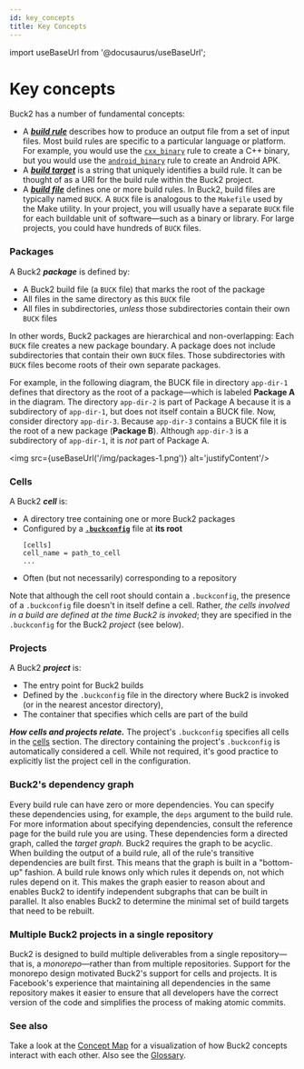 ```yaml
---
id: key_concepts
title: Key Concepts
---
```


import useBaseUrl from '@docusaurus/useBaseUrl';

# Key concepts

Buck2 has a number of fundamental concepts:

- A [**_build rule_**](build_rule.md) describes how to produce an output file
  from a set of input files. Most build rules are specific to a particular
  language or platform. For example, you would use the
  [`cxx_binary`](../../prelude/rules/cxx/cxx_binary) rule to create a C++
  binary, but you would use the
  [`android_binary`](../../prelude/rules/android/android_binary) rule to create
  an Android APK.
- A [**_build target_**](build_target.md) is a string that uniquely identifies a
  build rule. It can be thought of as a URI for the build rule within the Buck2
  project.
- A [**_build file_**](build_rule.md) defines one or more build rules. In Buck2,
  build files are typically named `BUCK`. A `BUCK` file is analogous to the
  `Makefile` used by the Make utility. In your project, you will usually have a
  separate `BUCK` file for each buildable unit of software—such as a binary or
  library. For large projects, you could have hundreds of `BUCK` files.

### Packages

A Buck2 **_package_** is defined by:

- A Buck2 build file (a `BUCK` file) that marks the root of the package
- All files in the same directory as this `BUCK` file
- All files in subdirectories, _unless_ those subdirectories contain their own
  `BUCK` files

In other words, Buck2 packages are hierarchical and non-overlapping: Each `BUCK`
file creates a new package boundary. A package does not include subdirectories
that contain their own `BUCK` files. Those subdirectories with `BUCK` files
become roots of their own separate packages.

For example, in the following diagram, the BUCK file in directory `app-dir-1`
defines that directory as the root of a package—which is labeled **Package A**
in the diagram. The directory `app-dir-2` is part of Package A because it is a
subdirectory of `app-dir-1`, but does not itself contain a BUCK file. Now,
consider directory `app-dir-3`. Because `app-dir-3` contains a BUCK file it is
the root of a new package (**Package B**). Although `app-dir-3` is a
subdirectory of `app-dir-1`, it is _not_ part of Package A.

<img src={useBaseUrl('/img/packages-1.png')} alt='justifyContent'/>

### Cells

A Buck2 **_cell_** is:

- A directory tree containing one or more Buck2 packages
- Configured by a [**`.buckconfig`**](buckconfig.md) file at **its root**
  ```
  [cells]
  cell_name = path_to_cell
  ...
  ```
- Often (but not necessarily) corresponding to a repository

Note that although the cell root should contain a `.buckconfig`, the presence of
a `.buckconfig` file doesn't in itself define a cell. Rather, _the cells
involved in a build are defined at the time Buck2 is invoked_; they are
specified in the `.buckconfig` for the Buck2 _project_ (see below).

### Projects

A Buck2 **_project_** is:

- The entry point for Buck2 builds
- Defined by the `.buckconfig` file in the directory where Buck2 is invoked (or
  in the nearest ancestor directory),
- The container that specifies which cells are part of the build

**_How cells and projects relate._** The project's `.buckconfig` specifies all
cells in the [cells](buckconfig.md#cells) section. The directory containing the
project's `.buckconfig` is automatically considered a cell. While not required,
it's good practice to explicitly list the project cell in the configuration.

### Buck2's dependency graph

Every build rule can have zero or more dependencies. You can specify these
dependencies using, for example, the `deps` argument to the build rule. For more
information about specifying dependencies, consult the reference page for the
build rule you are using. These dependencies form a directed graph, called the
_target graph_. Buck2 requires the graph to be acyclic. When building the output
of a build rule, all of the rule's transitive dependencies are built first. This
means that the graph is built in a "bottom-up" fashion. A build rule knows only
which rules it depends on, not which rules depend on it. This makes the graph
easier to reason about and enables Buck2 to identify independent subgraphs that
can be built in parallel. It also enables Buck2 to determine the minimal set of
build targets that need to be rebuilt.

### Multiple Buck2 projects in a single repository

Buck2 is designed to build multiple deliverables from a single repository—that
is, a _monorepo_—rather than from multiple repositories. Support for the
monorepo design motivated Buck2's support for cells and projects. It is
Facebook's experience that maintaining all dependencies in the same repository
makes it easier to ensure that all developers have the correct version of the
code and simplifies the process of making atomic commits.

### See also

Take a look at the [Concept Map](concept_map.md) for a visualization of how
Buck2 concepts interact with each other. Also see the [Glossary](glossary.md).
